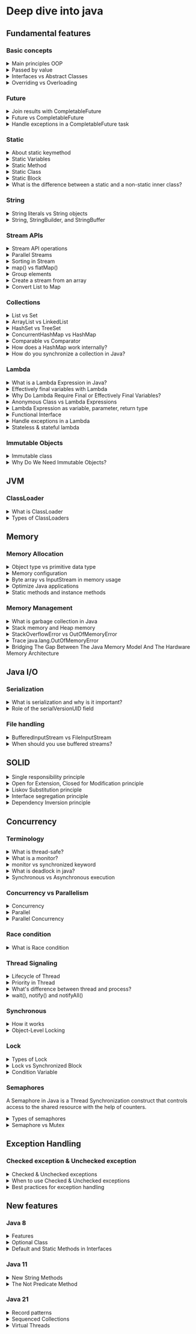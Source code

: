# Deep dive into java

## Fundamental features

### Basic concepts

<details>
  <summary>Main principles OOP</summary>
  <br/>

  + **Encapsulation:** It involves bundling data and the methods into a single unit or class. This helps to protect data from external access and modification.
  + **Abstraction:** It focuses on hiding the implementation details and showing only the essential features of an object.
  + **Inheritance:** It allows the child or subclass to inherit the fields and methods of the parent or superclass.
  + **Polymorphism:** It allows objects represent different data types.

  _Example:_ Let’s use a example of a Car
  + _Encapsulation:_ The car object has attributes like `color`, `model`, and `speed`, and methods like `startEngine()` and `stopEngine()`. These attributes and methods are encapsulated within the car object. And we can only access the attributes or call the methods through access modifier.
  + _Abstraction:_  You interact with the car through interface like calling the `startEngine()` method without needing to understand the complex mechanics inside the `startEngine()` method.
  + _Inheritance:_ You can create a new class `ElectricCar` that inherits from the `Car` class. The `ElectricCar` class will have all the attributes and methods of the `Car` class, plus additional features like `batteryLevel`.
  + _Polymorphism:_ Types of `Car` have the same `startEngine()` function, but `GasolineCar` and `ElectricCar` have their own and completely different `startEngine()` method. `GasolineCars` runs on gasoline and `ElectricCar` runs on electricity.
</details>

<details>
  <summary>Passed by value</summary>
  <br/>

  In Java, all arguments are passed by value, including objects like `String`. This means that when you pass a String to a method, you’re passing a copy of the reference to the String object, not the actual object itself.

  ```
  public static String printString(String s) {
    for(int i=0; i< 2; i++) {
      s = s + String.valueOf(i);
    }
    return s;
  }

  public static void main(String[] args) {
    String s = "hello";
    String m = printString(s);
    System.out.println(m); //hello01
    System.out.println(s); //hello
  }
  ```
</details>

<details>
  <summary>Interfaces vs Abstract Classes</summary>
  <br/>

  _**Interfaces:**_
  + **Fields:** Cannot have instance fields, and have implicitly `public`, `static`, and `final`.
  + **Methods:** Can have default methods, static methods, abstract methods (without a body) but cannot have constructors.
  + **Inheritance:** Supports multiple inheritance of type.
  + **Accessibility:** Cannot have `private` or `protected` access modifier.

  _**Abstract Classes:**_
  + **Fields:** Can have fields with any visibility (`private`, `protected`, `public`). And it can be static or non-static, final or non-final.
  + **Methods:** Can have constructors, concrete methods (with a body), abstract methods (without a body).
  + **Inheritance:** Supports single inheritance.
  + **Accessibility:** Supports all types of access modifier (`private`, `protected`, `public`, `default`).

</details>

<details>
  <summary>Overriding vs Overloading</summary>
  <br/>

  **Overriding**

  + Method overriding occurs when a subclass provides a specific implementation of a method that is already defined in its parent class.
  + The method signature (name, parameters, and return type) must remain the same.

  **Overloading**

  + Method overloading occurs when multiple methods in the same class have the same method name but different parameter lists.
  + The return type may or may not be different.
  
</details>

### Future

<details>
  <summary>Join results with CompletableFuture</summary>
  <br/>

  To join results with `CompletableFuture`, you can use the `allOf()` method to wait for multiple futures to complete and then combine their results

  ```
    public static void main(String[] args) {
        CompletableFuture<String> future1 = CompletableFuture.supplyAsync(() -> "Result 1");
        CompletableFuture<String> future2 = CompletableFuture.supplyAsync(() -> "Result 2");
        CompletableFuture<String> future3 = CompletableFuture.supplyAsync(() -> "Result 3");

        // void function
        CompletableFuture<Void> allOf = CompletableFuture.allOf(future1, future2, future3);

        // return type function
        CompletableFuture<List<String>> allResults = allOf.thenApply(v -> 
            List.of(future1, future2, future3).stream()
                .map(CompletableFuture::join)
                .collect(Collectors.toList())
        );
        allResults.thenAccept(results -> results.forEach(System.out::println));
    }
  ```

</details>
<details>
  <summary>Future vs CompletableFuture</summary>
  <br/>

  **CompletableFuture:** 
  + Extends the `Future` interface with additional methods for more flexible and powerful asynchronous programming.
  + It provides non-blocking methods like `thenApply()`, `thenAccept()`, and `thenCompose()`.
  + It provides methods like `exceptionally()` and `handle()` to handle exceptions.
  
</details>
<details>
  <summary>Handle exceptions in a CompletableFuture task</summary>
  <br/>

  `exceptionally()`**:**
  ```
  CompletableFuture<String> future = CompletableFuture.supplyAsync(() -> {
    if (true) { // Simulating an exception
        throw new RuntimeException("Something went wrong!");
    }
    return "Success!";
  });
  
  future.exceptionally(ex -> "An error occurred: " + ex.getMessage())
        .thenAccept(System.out::println);
  ```

  `handle()`**:**
  ```
  CompletableFuture<String> future = CompletableFuture.supplyAsync(() -> {
    if (true) { // Simulating an exception
        throw new RuntimeException("Something went wrong!");
    }
    return "Success!";
  });

  future.handle((result, ex) -> {
      if (ex != null) {
          return "An error occurred: " + ex.getMessage();
      }
      return result;
  }).thenAccept(System.out::println);
  ```

  `whenComplete()`**:**
  ```
  CompletableFuture<String> future = CompletableFuture.supplyAsync(() -> {
    if (true) { // Simulating an exception
        throw new RuntimeException("Something went wrong!");
    }
    return "Success!";
  });

  future.whenComplete((result, ex) -> {
      if (ex != null) {
          System.out.println("An error occurred: " + ex.getMessage());
      } else {
          System.out.println(result);
      }
  });
  ```

</details>

### Static

<details>
  <summary>About static keymethod</summary>
  <br/>

  The `static` keyword is used  for memory management, and it can be applied to _variables_, _methods_, _blocks_, and _nested classes_.

  **Static Members in the Method Area**

  + Static members are stored in _Method Area_ (which is a part of the Java Heap Memory).

  **When are Static Members Loaded?**

  + Static members are loaded when the class is first referenced.

  ```
  class MyClass {
    static int a = 10;
    
    static {
        System.out.println("Static block executed.");
    }
    
    static void staticMethod() {
        System.out.println("Static method called.");
    }
  }

  public class Main {
      public static void main(String[] args) {
          // Class is loaded and static members are initialized/loaded
          MyClass.staticMethod();  // First reference causes class loading
      }
  }
  ```

  In this example, the class `MyClass` is loaded when `MyClass.staticMethod()` is first referenced (call).

  + Static variable `a` is initialized.
  + The static block is executed.
  + The static method becomes available for execution.

  _Common use cases of static variables and static methods:_
  
  + **Constants Variables:** Used to define constants that do not change, typically marked `final`.
  + **Utility Methods:** Used for helper functions that don't require an instance.
  + **Factory Methods:** Used to create instances of a class without needing an object.
  + **Singleton Pattern:** Ensures only one instance of a class is created using a static method.
  
</details>

<details>
  <summary>Static Variables</summary>
  <br/>

  + It is shared among all instances of a class.
  + There is only one copy of a static variable per class
  + Memory allocation for static variables happens only once when the class is loaded.

  _For example:_

  ```
  class Example {
    static int count = 0; // static variable

    Example() {
        count++;
        System.out.println("Count is: " + count);
    }
  }
  ```
  The `count` variable is shared by all instances, so every time an object is created, it increments the same `count` variable.
  
</details>

<details>
  <summary>Static Method</summary>
  <br/>

  + Methods declared as static belong to the class, not to any specific instance of the class.
  + They can be called using the class name wihtout an instance of object.
  + Static methods can only call other static methods and access static data.
  + Static methods cannot access instance data (non-static fields) directly.
  
</details>

<details>
  <summary>Static Class</summary>
  <br/>

  + In Java, you can declare static _nested_ classes. These are classes defined inside another class that are marked with `static`.

  ```
  class OuterClass {
      static class NestedStaticClass {
          void display() {
              System.out.println("Static nested class method called.");
          }
      }
  }
  
  public class Main {
      public static void main(String[] args) {
          OuterClass.NestedStaticClass nested = new OuterClass.NestedStaticClass();
          nested.display();
      }
  }
  ```
  
</details>

<details>
  <summary>Static Block</summary>
  <br/>

  + Static blocks are used to initialize static variables.
  + They are executed when the class is loaded into memory, before any object is created.
  + A class can have multiple static blocks, and they will be executed in the order they are defined.
  + If the class has a `main()` method, the static block will run before it.

  ```
  class Example {
    static int a;
    
    // Static block
    static {
        a = 10;
        System.out.println("Static block called. Value of a: " + a);
    }
  }
  ```
  
</details>

<details>
  <summary>What is the difference between a static and a non-static inner class?</summary>
  <br/>

</details>

### String

<details>
  <summary>String literals vs String objects</summary>
  <br/>

  **String Literals:** `String s1 = "Hello";`
  + Stored in the string pool, a special memory area in the heap.
  + Generally faster due to reuse the existing objects in the string pool.

  **String Objects:** `String s2 = new String("Hello");`
  + Stored in the heap, outside the string pool.
  + Slightly slower due to the creation of a new object every time.

</details>

<details>
  <summary>String, StringBuilder, and StringBuffer</summary>
  <br/>

  + **String:** Since String is immutable, it is inherently thread-safe.
  + **StringBuilder:** `StringBuilder` is not synchronized, making it faster but not safe for use by multiple threads simultaneously.
  + **StringBuffer:** `StringBuffer` is synchronized, meaning it is safe to use in multi-threaded environments but is slower than `StringBuilder`.

</details>

### Stream APIs

<details>
  <summary>Stream API operations</summary>
  <br/>

  **Intermediate Operations:** Operations transform a stream into another stream and are lazy, meaning they are not executed until a terminal operation is invoked.
  + `map`: Transforms each element.
  + `flatMap`: Transforms each element into a stream and flattens the resulting streams into a single stream.
  + `filter`: Selects elements based on a predicate.
  + `sorted`: Sorts the elements.
  + `distinct`: Removes duplicates.
  + `peek`: Used for debugging and observing the elements 
  + `limit`: Limit the number of elements
  + `skip`: Skips the first n elements.
  + `takeWhile`: Takes elements if the predicate is true.
  + `dropWhile`: Drops elements if the predicate is true.

  **Terminal Operations:** Operations produce a result.
  + `forEach`: Performs an action for each element.
  + `collect`: Converts the stream into a collection.
  + `reduce`: Aggregates elements into a single result.
  + `findFirst`: Returns the first element of the stream, if present.
  + `findAny`: Returns any element of the stream, if present.
  + `count`: Count of elements.
  + `match`: Returns true if match the predicate. (`anyMatch`, `allMatch`, `noneMatch`)
  + `min` & `max`: Returns the minimum or maximum element.

 _Note:_ Operations are lazy, meaning they are not executed until a terminal operation is invoked.

</details>
<details>
  <summary>Parallel Streams</summary>
  <br/>
  
  Streams can be processed in parallel to leverage multi-core processors.

  ```
  List<Integer> numbers = Arrays.asList(1, 2, 3, 4, 5, 6, 7, 8, 9, 10);
  int sum = numbers.parallelStream()
                   .filter(n -> n % 2 == 0)
                   .mapToInt(Integer::intValue)
                   .sum();
  ```

  By default number of threads used by parallel streams is determined by the `ForkJoinPool.commonPool()`. This pool typically has one less thread than the number of available processors. For example, system has 8 processors, the common pool will have 7 threads.

</details>
<details>
  <summary>Sorting in Stream</summary>
  <br/>
  
  _Sorting integer:_
  ```
  List<Integer> numbers = Arrays.asList(5, 3, 8, 1, 9);
  List<Integer> sortedNumbers = numbers.stream()
                                       .sorted()
                                       .collect(Collectors.toList());
  ```
  _Sorting date:_
  ```
  List<Person> sortedPeople = people.stream()
                                  .sorted(Comparator.comparing(Person::getBirthDate))
                                  .collect(Collectors.toList());
  ```
</details>
<details>
  <summary>map() vs flatMap()</summary>
  <br/>

  `map()`: Transforms each element in the stream into another object.
  ```
  List<String> names = Arrays.asList("Alice", "Bob", "Charlie");
  List<Integer> nameLengths = names.stream()
                                   .map(String::length)
                                   .collect(Collectors.toList());
  ```

  `flatMap()`: Transforms each element into a stream of objects and then flattens these streams into a single stream.
  ```
  List<List<String>> listOfLists = Arrays.asList(
    Arrays.asList("Alice", "Bob"),
    Arrays.asList("Charlie", "David")
  );
  List<String> flatList = listOfLists.stream()
                                     .flatMap(List::stream)
                                     .collect(Collectors.toList());
  ```
</details>
<details>
  <summary>Group elements</summary>
  <br/>

  **Using** `Collectors.groupingBy`**:**
  
  ```
  List<String> items = Arrays.asList("apple", "banana", "orange", "apple", "banana", "apple");

  Map<String, Long> groupedItems = items.stream()
      .collect(Collectors.groupingBy(Function.identity(), Collectors.counting()));
  ```

  **Using** Collectors.groupingBy **with a downstream collector: **

  ```
  List<String> items = Arrays.asList("apple", "banana", "orange", "apple", "banana", "apple");

  Map<String, List<String>> groupedItems = items.stream()
      .collect(Collectors.groupingBy(Function.identity(), Collectors.toList()));
  ```

  **Using** `Collectors.partitioningBy`**:**

  ```
  List<Integer> numbers = Arrays.asList(1, 2, 3, 4, 5, 6, 7, 8, 9, 10);

  Map<Boolean, List<Integer>> partitionedNumbers = numbers.stream()
      .collect(Collectors.partitioningBy(n -> n % 2 == 0));
  ```
</details>
<details>
  <summary>Create a stream from an array</summary>
  <br/>
  
  **Using** `Arrays.stream()`**:**
  ```
  String[] array = {"apple", "banana", "cherry"};

  Stream<String> stream = Arrays.stream(array);
  // or 
  Stream<String> stream = Stream.of(array);
  ```

  **For Primitive Arrays:**
  ```
  int[] array = {1, 2, 3, 4, 5};

  IntStream intStream = Arrays.stream(array);
  ```
</details>
<details>
  <summary>Convert List to Map</summary>
  <br/>

  **List Object to Map:**
  ```
  Map<String, Integer> map = people.stream()
            .collect(Collectors.toMap(
                Person::getName, // Key mapper
                Person::getAge   // Value mapper
            ));
  ```
  **Handling duplicate keys:**
  ```
  Map<String, Integer> map = list.stream()
    .collect(Collectors.toMap(
        Function.identity(), // Key mapper
        String::length,      // Value mapper
        (existing, replacement) -> existing // Merge function
    ));
  ```
</details>

### Collections

<details>
  <summary>List vs Set</summary>
  <br/>

  **List**  
  + Can hold duplicated element.
  + Get element by index.

  **Set**
  + Cannot hold duplicated element.
  + Not support getting element by index.
  + To check duplicated elements in the `Set`, you have to override the `equals()` and `hashcode()` method.
</details>

<details>
  <summary>ArrayList vs LinkedList</summary>
  <br/>

  + Use `ArrayList` if you need fast access to elements and your application involves more read operations.
  + Use `LinkedList` if your application involves a lot of insertions and deletions.
  
</details>

<details>
  <summary>HashSet vs TreeSet</summary>
  <br/>

  **HashSet:**
  + Does not guarantee any order of the elements.
  + Allows one null element.
  + Suitable when you need a high-performance set without any ordering.

  **TreeSet:**
  + Maintains elements in a sorted order.
  + Does not allow null elements.
  + Suitable when you need a sorted set.

  ```
  class NameComparator implements Comparator<Person> {
      @Override
      public int compare(Person p1, Person p2) {
          return p1.getName().compareTo(p2.getName());
      }
  }
  ```
  _Implement Comparator before using TreeSet._
  
</details>
<details>
  <summary>ConcurrentHashMap vs HashMap</summary>
  <br/>

  + **Thread Safety:** `HashMap` is not thread-safe, while `ConcurrentHashMap` is designed for concurrent access.
  + **Performance:** `HashMap` is faster in single-threaded environments, but `ConcurrentHashMap` performs better in multi-threaded scenarios.
  + **Null Handling:** `HashMap` allows null keys and values; `ConcurrentHashMap` does not.
  
</details>
<details>
  <summary>Comparable vs Comparator</summary>
  <br/>

  **Comparable**: 
  + The class must implement `Comparable<T>` class, it means there is a single way to compare objects.
  + `Comparable` provides a single sorting sequence. This means you can sort the collection based on one attribute, such as `id`, `name`, or `price`.
  ```
  class Student implements Comparable<Student> {
    int rollno;
    String name;
    int age;

    ...

    public int compareTo(Student st) {
        return this.age - st.age;
    }
  }
  ```

  **Comparator**: 
  + It provides the flexibility to compare objects in different ways.
  + `Comparator` provides multiple sorting sequences. This means you can sort the collection based on multiple attributes, such as `id`, `name`, or `price`.
  ```
  class NameComparator implements Comparator<Student> {
      public int compare(Student s1, Student s2) {
          return s1.name.compareTo(s2.name);
      }
  }

  class AgeComparator implements Comparator<Student> {
      public int compare(Student s1, Student s2) {
          return Integer.compare(s1.age, s2.age);
      }
  }

  // Sort by age
  Collections.sort(people, ageComparator);

  // Sort by name
  Collections.sort(people, nameComparator);
  ```
</details>

<details>
  <summary>How does a HashMap work internally?</summary>
  <br/>

  **Terminogoly in HashMap**

  + **Bucket:** A bucket is a slot in the internal array where entries (key-value pairs) are stored. Each bucket can hold one or more entries, especially when collisions occur.
  + **Entry (or Node):** An entry represents a key-value pair in the HashMap. Each entry contains a key, a value, and a reference to the next entry (in case of collisions).
  + **Collision:** A collision occurs when two different keys produce the same hash code or map to the same bucket (index). In this case, multiple entries are stored in the same bucket, and a mechanism like chaining or tree-based storage.
  + **Capacity:** Capacity refers to the total number of buckets in the `HashMap`. The capacity grows (usually doubles) when the `HashMap` resizes.
  + **Rehashing:** Redistributing entries after resizing.

  **How HashMap works internally?**

  + When we call `put(key, value)`, the first step is to compute the hash code of the key.
  + Once the hash value is computed, the HashMap determines which bucket (index in the internal array). Formula: `int bucketIndex = hash & (n - 1); // n is the array length (capacity)`.
  + the `HashMap` checks if the bucket is already occupied. If the bucket is _not empty_, the HashMap compares the new key with the keys of existing entry in that bucket.
    + the HashMap stores the new entry as part of a linked list at that index.
    + If an entry already exists with the same key (using `equals()`), the value is updated instead of adding a new entry.
  
</details>

<details>
  <summary>How do you synchronize a collection in Java?</summary>
  <br/>

  ```
  List<String> synchronizedList = Collections.synchronizedList(new ArrayList<>());

  Set<String> synchronizedSet = Collections.synchronizedSet(new HashSet<>());

  Map<String, String> synchronizedMap = Collections.synchronizedMap(new HashMap<>());

  List<String> cowList = new CopyOnWriteArrayList<>();
  ```
  
</details>

### Lambda

<details>
  <summary>What is a Lambda Expression in Java?</summary>
  <br/>

  A lambda expression in Java is a feature allows you to create anonymous methods shortly. It enables you to write code in a functional programming style.

  ```
  (parameters) -> { statements; }
  ```

  + **Parameters:** The input to the lambda expression, like a regular method.
  + **Arrow Token (`->`):** Separates the parameters from the body of the lambda expression.
  + **Statements:** The code or expression that is executed when the lambda is invoked.

  **Main advantages of using Lambda**

  + Support for functional programming
  + Reduced code with Anonymous Classes.
  + Easier to work with Stream API.
  + Improved eeadability and maintainability.
  
</details>
<details>
  <summary>Effectively final variables with Lambda</summary>
  <br/>

  **Final Variables**

  ```
  final int number = 10;
  Runnable r = () -> System.out.println(number);  // This is valid
  ```
  **Effectively Final Variables**

  An effectively final variable is a variable that is not explicitly declared as `final`, but its value is assigned only once and never changed. A final variable in Java is a variable whose value is assigned once and cannot be changed after it has been initialized.  this concept to allow lambda expressions to access variables without the need for an explicit `final` declaration.
  ```
  int number = 10;  // Not declared as final, but it's effectively final
  Runnable r = () -> System.out.println(number);  // This is valid
  ```

  `number` is not explicitly marked as `final`, but since its value is not modified after initialization, it is considered _effectively final_.
  
</details>
<details>
  <summary>Why Do Lambda Require Final or Effectively Final Variables?</summary>
  <br/>

  **Closure Semantics**
  
  Lambdas in Java act like closures, meaning they can capture and access variables from their enclosing scope. For a lambda to be safely executed in a different context or later in time, the variables it captures must have consistent and unchanging values. 

  ```
  public class ClosureExample {
    public void execute() {
        int localVar = 10;  // Local variable (effectively final)
        
        Runnable r = () -> {
            System.out.println("Captured variable: " + localVar);  // Accessing local variable
        };

        r.run();  // Outputs: Captured variable: 10
      }
  }
  ```

  **Thread Safety**

  Lambdas can be executed in a multi-threaded environment. If lambda expressions were allowed to access variables that could change after they are captured, there would be risks of race conditions or data inconsistencies.

  ```
  int number = 10;
  Runnable r = () -> System.out.println(number);  // Captures 'number'
  number = 20;  // If allowed, this could cause issues in multi-threaded code
  new Thread(r).start();  // What would the lambda print? 10 or 20?
  ```

  **Accessing Variables Beyond Their Scope:** This means that the captured variables live as long as the lambda exists.

  ```
  public Runnable createRunnable() {
    int count = 10;  // Effectively final variable
    return () -> System.out.println("Count: " + count);  // Captures 'count'
  }
  
  public static void main(String[] args) {
      Runnable runnable = createRunnable();  // 'count' goes out of scope after this
      runnable.run();  // Outputs: Count: 10 (even though 'count' is out of scope)
  }
  ```
  
</details>
<details>
  <summary>Anonymous Class vs Lambda Expressions</summary>
  <br/>

  **Anonymous Class:**
  + Can implement interfaces with multiple abstract methods or extend a class.
  + `this` refers to the anonymous class instance.
  + Can access only final or effectively final variables from the enclosing scope.
  + Generates a separate class file for each instance, adding overhead.
  + Traditional object-oriented programming.

  **Lambda Expressions:**
  + Can only be used with Functional interfaces.
  + `this` refers to the enclosing class instance.
  + Can access only final or effectively final variables from the enclosing scope.
  + More efficient, leveraging `invokedynamic` for lightweight execution.
  + Functional programming style.
  
</details>
<details>
  <summary>Lambda Expression as variable, parameter, return type</summary>
  <br/>
  
  Lambda expressions can be used both as variables, method parameters and return type.

  **Lambda Expression as a Variable**

  ```
  @FunctionalInterface
  interface StringOperation {
      String apply(String input);
  }
  ```

  ```
  public static void main(String[] args) {

    StringOperation toLowerCase = (input) -> input.toLowerCase();

    // Using the lambda expression as a variable
    System.out.println(toLowerCase.apply("HELLO"));  // Output: hello
  }
  ```
  Lambda expressions `(input) -> input.toLowerCase()`  are assigned to the variable `toLowerCase`.

  **Lambda Expression as a Parameter**

  ```
  // Functional Interface
  @FunctionalInterface
  interface Filter<T> {
      boolean test(T t);
  }
  ```

  ```
  public static void main(String[] args) {
      List<String> names = Arrays.asList("John", "Jane", "Jack", "Doe");

      // Passing lambda expression as a parameter
      List<String> filteredNames = filterNames(names, name -> name.startsWith("J"));
  }

  // Method that takes a lambda as a parameter
  public static List<String> filterNames(List<String> names, Filter<String> filter) {
      return names.stream()
                  .filter(name -> filter.test(name))  // Applying the lambda filter
                  .collect(Collectors.toList());
  }
  ```
  The lambda name -> name.startsWith("J") is passed as a parameter to the filterNames method.

  **Lambda Expression as a Return Type**

  ```
  // Functional Interface
  @FunctionalInterface
  interface ArithmeticOperation {
      int operate(int a, int b);
  }
  ```

  ```
  // Method that returns a lambda expression
  public static ArithmeticOperation getOperation(String operationType) {
      switch (operationType) {
          case "add":
              return (a, b) -> a + b;
          case "subtract":
              return (a, b) -> a - b;
          default:
              throw new IllegalArgumentException("Unknown operation");
      }
  }
  ```
  The `getOperation` method returns a lambda expression based on the `operationType` argument.
  
</details>

<details>
  <summary>Functional Interface</summary>
  <br/>

  + A Functional Interface in Java is an interface that contains exactly one abstract method.
  + Functional interfaces can have any number of _default_ and _static_ methods.
  + It's good practice to use the `@FunctionalInterface` annotation to explicitly indicate that the interface is a functional interface.

  ```
  @FunctionalInterface
  interface MyFunctionalInterface {
      void doSomething();
  }
  ```

  **Common Built-in Functional Interfaces:**

  + `Function<T, R>`
  + `Consumer<T>`
  + `Predicate<T>`
  + `Supplier<T>`
  + `BiFunction<T, U, R>`
  
</details>
<details>
  <summary>Handle exceptions in a Lambda</summary>
  <br/>

  **Unchecked Exceptions (RuntimeException)**

  If the exception thrown inside the lambda is an unchecked exception, it can be propagated directly outside the lambda function without any special handling.

  ```
  public static void main(String[] args) {
      List<String> items = Arrays.asList("1", "2", "a", "4");

      try {
          items.forEach(item -> {
              int number = Integer.parseInt(item);  // This might throw NumberFormatException
              System.out.println("Parsed number: " + number);
          });
      } catch (NumberFormatException e) {
          System.out.println("Exception caught outside: " + e.getMessage());
      }
  }
  ```

  **Checked Exceptions**

  If the exception inside the lambda is a checked exception, you _cannot throw_ it directly outside the lambda because the functional interfaces do not allow checked exceptions to be thrown.

  To propagate checked exceptions, you have several options:
  ```
  public static void main(String[] args) {
      List<String> files = Arrays.asList("file1.txt", "file2.txt", "file3.txt");

      try {
          files.forEach(file -> {
              try {
                  readFile(file);  // This might throw IOException (checked exception)
              } catch (Exception e) {
                  throw new RuntimeException("Checked exception wrapped in RuntimeException", e);
              }
          });
      } catch (RuntimeException e) {
          System.out.println("Exception caught outside: " + e.getCause().getMessage());
      }
  }
  ```
</details>

<details>
  <summary>Stateless & stateful lambda</summary>
  <br/>

  Stateless Lambdas

  By default, lambdas are expected to be stateless, meaning they don't maintain or modify state outside their scope
  
  _Example of a stateless lambda:_
  
  ```
  List<Integer> numbers = Arrays.asList(1, 2, 3);
  numbers.forEach(n -> System.out.println(n * 2));  // Stateless operation
  ```
  In this case, the lambda expression n -> System.out.println(n * 2) is stateless because it only processes each input n independently

  **Stateful Lambdas (Potential Pitfall)**

  Although lambdas are designed to be stateless, it's possible to introduce state if the lambda captures variables or interacts with external mutable objects. This can lead to unexpected behavior, especially in multi-threaded environment

  ```
  int[] sum = {0};  // Mutable array
  List<Integer> numbers = Arrays.asList(1, 2, 3);
  numbers.forEach(n -> sum[0] += n);  // Stateful lambda, modifies external state
  System.out.println(sum[0]);  // Outputs: 6
  ```
</details>

### Immutable Objects

<details>
  <summary>Immutable class</summary>
  <br/>
  Immutability is a concept where an object’s state cannot be modified after it is created. This is particularly useful in concurrent programming.

  _Creating an Immutable Class in Java_
  + Declare the class as `final`
  + Make all fields `private` and `final`
  + No `setter` methods
  + Initialize all fields in the constructor
  + Return copies of mutable fields (collections)

  _Example:_

  ```
  public final class ImmutableClass {
    private final int value;
    private final String name;
    private final List<String> items;

    public ImmutableClass(int value, String name, List<String> items) {
        this.value = value;
        this.name = name;
        // Create a new list to ensure the original list is not modified
        this.items = new ArrayList<>(items);
    }

    public int getValue() {
        return value;
    }

    public String getName() {
        return name;
    }

    public List<String> getItems() {
        // Return a copy of the list to prevent modification
        return new ArrayList<>(items);
    }
  }
  ```
</details>

<details>
  <summary>Why Do We Need Immutable Objects?</summary>
  <br/>

  + **Thread Safety:** Since the state of an immutable object cannot be changed after its creation, it is safe to share between multiple threads without synchronization.
  + **Cacheability:** Immutable objects can be cached or reused freely. For instance, `String` objects in Java are cached in a string pool, reducing memory usage and improving performance.
  + **Encapsulation:** Immutability encourages better encapsulation. 
  
  **When to Use Immutable Objects**

  + Use for Concurrency and Multithreading
  + Data Transfer Objects (DTOs)
  + Caching
  + Collections of Immutable Objects
</details>

## JVM
### ClassLoader
<details>
  <summary>What is ClassLoader</summary>
  <br/>

  The Java ClassLoader is a part of the Java Runtime Environment that dynamically loads Java classes into the Java Virtual Machine. Java classes aren’t loaded into memory all at once, but when required by an application. 

</details>

<details>
  <summary>Types of ClassLoaders</summary>
  <br/>
  
  + **BootStrap ClassLoader:**  is a Machine code which kickstarts the operation when the JVM calls it. It is not a java class.
  + **Extension ClassLoader:** is a child of **Bootstrap ClassLoader** and loads the extensions of core java classes from JDK (jre/lib/ext)
  + **System Class Loader:** takes care of loading all the application level classes into the JVM
  
  Ref: https://www.geeksforgeeks.org/classloader-in-java/#:~:text=The%20Java%20ClassLoader%20is%20a,when%20required%20by%20an%20application.

</details>

## Memory
### Memory Allocation

<details>
  <summary>Object type vs primitive data type</summary>
  <br/>
  
   Type name | Object type | Primitive data type | 
   | --- | --- | --- | 
  Interger vs int | 16 bytes | 4 bytes 
  Short vs short | 0 | 2 bytes
  Byte vs byte | 0 | 1 byte
  Float vs float | 0 | 4 bytes
  Double vs double | 0 | 8 bytes
  Long vs long | 24 bytes | 8 bytes
  Boolean vs boolean | 0 | 1 bit
  char | - | 2 bytes
  String | 40 bytes | -
  
  + Ref: https://www.javamex.com/tutorials/memory/

</details>
<details>
  <summary>Memory configuration</summary>
  <br/>
  
   | Type name | Description | 
   | --- | --- | 
   | -Xms | set initial Java heap size
   | -Xmx | set maximum Java heap size
  
  + Ref: https://alvinalexander.com/blog/post/java/java-xmx-xms-memory-heap-size-control/

</details>

<details>
  <summary>Byte array vs InputStream in memory usage</summary>
  <br/>

  InputStream is generally better than Byte Array in terms of memory usage. 

  _InputStream:_

  + **Chunked Reading:** InputStream reads data in small chunks, rather than loading the entire file into memory at once. This means only a small portion of the data is in memory at any given time.
  + **Lower Memory Footprint:** Because it processes data incrementally, InputStream uses significantly less memory, making it ideal for large files or high-traffic scenarios.

  _Byte Array:_

  + **Full Data Loading:** Byte Array loads the entire file into memory. For large files, this can consume a lot of memory.
  + **High Memory Usage:** If you have multiple large files or many concurrent requests, the memory usage can quickly add up, potentially leading to memory exhaustion.
  
</details>

<details>
  <summary>Optimize Java applications</summary>
  <br/>
  
  + Efficient Data Structures - For example, use `ArrayList` for accessing rather than insertions/deletions, use `LinkedList` if have frequent insertions/deletions and less frequent access.
  + Optimize I/O Operations - Use BufferedReader and BufferedWriter for reading and writing text files.
  + Optimize SQL Queries
  + Cache Results
  + Use Asynchronous Processing

</details>

<details>
  <summary>Static methods and instance methods</summary>
  <br/>

  **Static Methods:**
  + Stored in the method area (shared memory).
  + Only one copy exists for the entire class.
  + Belong to the class, not to any specific object.
  
  **Instance Methods:**
  + Stored in the heap memory, along with the object’s instance data.
  + Belong to individual objects.
  + Each instance can access its own instance variables, but the method logic is the same.

</details>

### Memory Management

<details>
  <summary>What is garbage collection in Java</summary>
  <br/>

  Garbage Collection (GC) in Java is the process of automatically identifying and reclaiming memory that is no longer in use or referenced by the program.

  **How to Make Objects Eligible for Garbage Collection:**

  + Setting objects to `null`.
  + Objects going out of scope (Local variables go out of scope when a method ends).
  + Reassigning references (If an object is no longer referenced because a reference is reassigned).
  ```
  Object obj1 = new Object();
  Object obj2 = new Object();
  obj1 = obj2;  // The old object obj1 pointed to is now eligible for GC
  ```
  
</details>

<details>
  <summary>Stack memory and Heap memory</summary>
  <br/>

  **Stack Memory:**
  + Used for static memory allocation and the execution of threads.
  + Stores method calls, local variables, and references to objects in the heap.
  + Managed automatically by the JVM.
  + Stack memory is allocated per thread.

  **Heap Memory:**
  + Used for dynamic memory allocation.
  + Stores all Java objects and JRE classes.
  + Managed by the JVM’s garbage collector.
  + Heap memory is shared among all threads.
  
</details>

<details>
  <summary>StackOverflowError vs OutOfMemoryError</summary>
  <br/>

  `StackOverflowError`
  + Cause: This error occurs when the _stack memory_ allocated for a Java application is exhausted.
  + Example: A recursive method without a base case

  ```
  public void recursiveMethod() {
    recursiveMethod(); // No base case, leads to StackOverflowError
  }
  ```

  `OutOfMemoryError`
  + Cause: This error occurs when the _heap memory_ allocated for a Java application is exhausted. This can happen if the application creates too many objects or retains references to objects that are no longer needed, preventing garbage collection.
  + Example: Creating a large number of objects without releasing them.

  ```
  public class MemoryLeak {
      public static void main(String[] args) {
          List<Object> list = new ArrayList<>();
          while (true) {
              list.add(new Object()); // Keeps adding objects to the list
          }
      }
  }
  ```
  
</details>

<details>
  <summary>Trace java.lang.OutOfMemoryError</summary>
  <br/>
  
  To trace this issue, we can capture a **heap dump file**. A heap dump is a snapshot of all the objects that are in memory in the JVM at a certain moment.

  There are several ways to capture heap dumps.

  + **jcmd**: We have to use it in the same machine where the Java process is running.

  ```
  jcmd <pid> GC.heap_dump <file-path>

  //Ex: jcmd 12587 GC.heap_dump /tmp/dump.hprof
  ```

  + **jmap**: jmap is a tool to print statistics about memory in a running JVM. We can use it for local or remote processes.

  ```
  jmap -dump:[live],format=b,file=<file-path> <pid>

  //Ex: jmap -dump:live,format=b,file=/tmp/dump.hprof 12587
  ```
  + `live:` if set, it only prints objects which have active references and discards the ones that are ready to be garbage collected. This parameter is optional.
  + `format=b:` specifies that the dump file will be in binary format. If not set, the result is the same.
  + `file:` the file where the dump will be written to
  + `pid:` id of the Java process

  You can configure the JVM to generate a heap dump automatically when an OutOfMemoryError occurs by adding the option to your JVM arguments:

  ```
  -XX:+HeapDumpOnOutOfMemoryError -XX:HeapDumpPath=/path/to/dumpfile
  ```
  By default, it stores the dump in a java_pid<pid>.hprof file in the directory where we’re running the application.

  Finally, we use tool like Eclipse Memory Analyzer to genarte Leak Suspects Report to analyze.
</details>

<details>
  <summary>Bridging The Gap Between The Java Memory Model And The Hardware Memory Architecture</summary>

  ![](images/hardware.PNG)
  
</details>

## Java I/O

### Serialization
<details>
  <summary>What is serialization and why is it important?</summary>
  <br/>

  Serialization is the process of converting an object in memory (in Java or any programming language) into a stream of bytes, which can be stored in a file, sent over a network, or persisted in a database.

  **How does serialization work**

  + To serialize an object, the class of the object must implement the Serializable interface.
  + If the class definition changes over time (e.g., fields are added or removed). This can be managed using the serialVersionUID field to ensure compatibility between different versions of a class.

  **When use serialization**

  + Saving Object State (Persistence)
  + Transferring Objects Over a Network
  + Caching
  + Java Messaging and Queue Systems
  
</details>
<details>
  <summary>Role of the serialVersionUID field</summary>
  <br/>

  The `serialVersionUID` is a unique identifier used in Java serialization to ensure version compatibility between serialized and deserialized objects.

  **What Happens Without serialVersionUID?**

  + Any change in the class definition (such as adding or removing fields or methods) could lead to a new serialVersionUID, potentially breaking deserialization.
  
</details>

### File handling
<details>
  <summary>BufferedInputStream vs FileInputStream</summary>
  <br/>

  **FileInputStream**

  + `FileInputStream` reads bytes directly from a file, one byte at a time.
  + `FileInputStream` is generally slower because it reads one byte at a time.
  + `FileInputStream` is used when you need to read raw bytes from a file such as images, audio files, ...

  **BufferedInputStream**

  + `BufferedInputStream` uses an internal buffer to read multiple bytes at once.
  + `BufferedInputStream` is faster because it reads chunks of bytes into a buffer.
  + `BufferedInputStream` is used when you need to read bytes efficiently, especially when reading large files

</details>
<details>
  <summary>When should you use buffered streams?</summary>
  <br/>
  Buffered streams instead of reading or writing small amounts of data directly to/from the source, buffered streams collect data in memory (the buffer) and only interact with that source. Buffered stream reduces the number of direct I/O operations, which are typically slow and resource-intensive.
  
</details>

## SOLID

<details>
  <summary>Single responsibility principle</summary>
  <br/>
  
  **Definition:** A class should have one job or responsibility.
  
  _Example:_ The `EntityManager` interface provides a set of methods to persist, update, remove and read entities from a relational database. It doesn’t implement any business logic or validation or user authentication.
  
</details>
<details>
  <summary>Open for Extension, Closed for Modification principle</summary>
  <br/>
  
  **Definition:** Classes should be open for extension but closed for modification. This means you should be able to add new functionality without changing existing code.

  _Example:_
  ```
  public interface PaymentProcessor {
      void processPayment(Order order);
  }
  
  public class CashPaymentProcessor implements PaymentProcessor {
      // Implementation for Cash
  }
  
  public class CreditCardPaymentProcessor implements PaymentProcessor {
      // Implementation for credit card
  }
  ```

  We have an interface `PaymentProcessor` with a method `processPayment(Order order)`. This interface defines a contract for processing payments, but it doesn’t specify how the payment should be processed. We then have two classes, `CashPaymentProcessor` and `CreditCardPaymentProcessor`, that implement the `PaymentProcessor` interface.

  In this example:
  + The `PaymentProcessor` interface is **closed for modification** because `PaymentProcessor` doesn’t need to change when we define a new types of `PaymentProcessor`.
  + The system is **open for extension** because you can create new classes that implement the `PaymentProcessor` interface, such as `MobilePaymentProcessor` without altering the existing `CashPaymentProcessor` or `CreditCardPaymentProcessor`.
  
</details>
<details>
  <summary>Liskov Substitution principle</summary>
  <br/>

  Definition: If class A is a subtype of class B, we should be able to replace B with A without disrupting the behavior of our program.

  _Example:_ Based on above example, if `PaymentProcessor` is a class and there are two sub-classes `CashPaymentProcessor` & `CreditCardPaymentProcessor`. According to Liskov Substitution principle, we replace `PaymentProcessor` with `CashPaymentProcessor` or `CreditCardPaymentProcessor` without any issues and maintaining the program’s correctness.
  
  Signs of violation of the substitutions Liskov:
  + Overridden methods with unexpected behavior
  + Empty method overrides

  _Example_: a `Square` class inherits from `Rectangle`, but always enforces `width` to equal `height`. This breaks the expectation of independent width and height manipulation in rectangles.
  
</details>
<details>
  <summary>Interface segregation principle</summary>
  <br/>
  
  **Definition:** Larger interfaces should be split into smaller interfaces to fit with multiple specific purposes.
  
  _Example:_ If only data manipulation (CRUD) is needed, we can use `CrudRepository`. And when we need to view pages, we can use `PagingAndSortingRepository`
  
</details>
<details>
  <summary>Dependency Inversion principle</summary>
  <br/> 
  
  + High-level modules should not depend on low-level modules. Both should depend on abstractions.
  + Abstractions should not depend on details. Details should depend on abstractions.
  
  _Example:_ 
  
  In this example, we define a `OrderService` uses `PaymentProcessor` to process `Order` 

  ```
  public class OrderService {
      private PaymentProcessor paymentProcessor;
  
      public OrderService(PaymentProcessor paymentProcessor) {
          this.paymentProcessor = paymentProcessor;
      }
  
      public void processOrder(Order order) {
          paymentProcessor.processPayment(order);
      }
  }
  ```
  In this case, **High-Level Module** is `OrderService`, **Low-Level Modules** are `CashPaymentProcessor` and `CreditCardPaymentProcessor`, **Abstraction** is `PaymentProcessor`

  + **High-level modules should not depend on low-level modules**: The `OrderService` class not depends on `CashPaymentProcessor` or `CreditCardPaymentProcessor`.
  + **Both should depend on abstractions:** The `OrderService` class will depend on the `PaymentProcessor` interface. This means `OrderService` can work with any class that implements `PaymentProcessor` interface.
  + **Low-Level Modules Depending on Abstraction:** The concrete classes `CashPaymentProcessor` and `CreditCardPaymentProcessor` implement the `PaymentProcessor` interface. They depend on the `PaymentProcessor` interface.
  
</details>

## Concurrency

### Terminology

<details>
  <summary>What is thread-safe?</summary>
  <br/>

  Thread safety is a concept in concurrent programming that ensures shared resources are accessed and modified by multiple threads under controlling. It prevents issues such as race conditions, inconsistent results.
</details>
<details>
  <summary>What is a monitor?</summary>
  <br/>
  
  + Every object in Java has an monitor lock associated with it. This lock is automatically acquired by a thread when it enters a synchronized block or method and released when it exits.
  + Simply put, a _**monitor**_ is something that a thread can grab and hold, preventing all other threads from grabbing that same monitor and forcing them to wait until the monitor is released. 
</details>
<details>
  <summary>monitor vs synchronized keyword</summary>
  <br/>
  
  ```
  Object foo = new Object();
  synchronized (foo) {
    System.out.println("Hello world.");
  }
  ```
  The current thread will first grab the monitor associated with the object stored in variable `foo` and hold it while it prints `"Hello world"`, then releases it.
  
</details>
<details>
  <summary>What is deadlock in java?</summary>
  <br/>
  
  A deadlock occurs when two or more threads are blocked forever, each waiting for the other to release a lock. 

  _Example:_

  + `Thread 1` acquires `lock1` and then tries to acquire `lock2`.
  + `Thread 2` acquires `lock2` and then tries to acquire `lock1`.

  **Solution:**

  + **Avoid Nested Locks:** Minimize the use of nested locks to reduce the risk of deadlocks.
  + **Consistent Lock Ordering:** Ensure that all threads acquire locks in a consistent order.
  + **Timeouts:** Implement timeouts for lock to prevent threads from waiting indefinitely.
  
</details>

<details>
  <summary>Synchronous vs Asynchronous execution</summary>
  <br/>

  **Synchronous execution**
  
  + In synchronous execution, tasks or methods are executed sequentially.
  + A task starts and completes before the next task begins, it means the program waits for the task to finish before continuing to the next one.

  **Asynchronous execution**

  + In asynchronous execution, tasks can be initiated without waiting for them to finish.
  + The program can continue executing other code while the task runs in the background.
  
</details>

### Concurrency vs Parallelism

<details>
  <summary>Concurrency</summary>
  <br/>
  
  ![](images/concurrency.PNG)
  
  Concurrency means that an application is making progress on more than one task - at the same time or at least seemingly at the same time. If the computer only has one CPU the application may not make progress on more than one task at _exactly the same time_
  
</details>

<details>
  <summary>Parallel</summary>
  <br/>
  
  ![](images/parallel.PNG)
  
  Parallel execution is when a computer has more than one CPU or CPU core, and makes progress on more than one task simultaneously.
  
</details>

<details>
  <summary>Parallel Concurrency</summary>
  <br/>
  
  ![](images/concurrency-parallel.PNG)
</details>

### Race condition

<details>
  <summary>What is Race condition</summary>

  `Race conditions` occur only if multiple threads are accessing the same resource, and one or more of the threads write to the resource. If multiple threads read the same resource `race conditions` do not occur.

  Two types of `race condition`:
  + Read-modify-write

  ```
  public class Counter {
       protected long count = 0;

       public void add(long value){
           this.count = this.count + value;
       }
  }
  ```
  For example, two threads wanted to add values 2 and 3. Thus the result should be 5 after the two threads complete execution. In the above case it is 2, but it could as well have been 3.

  + Check-then-act
 
  ```
  public class CheckThenActExample {

      public void checkThenAct(Map<String, String> sharedMap) {
          if(sharedMap.containsKey("key")){
              String val = sharedMap.remove("key");
              if(val == null) {
                  System.out.println("Value for 'key' was null");
              }
          } else {
              sharedMap.put("key", "value");
          }
      }
  }
  ```
</details>

### Thread Signaling
  
<details>
  <summary>Lifecycle of Thread</summary>

  | **State**       | **Description**                                                                 |
  |-----------------|---------------------------------------------------------------------------------|
  | **New**         | The thread is created but not yet started (`start()` not called).               |
  | **Runnable**    | The thread is ready to run but waiting for CPU allocation by the scheduler.     |
  | **Running**     | The thread is executing its task (running the `run()` method).                  |
  | **Blocked**     | The thread is blocked and waiting (e.g., for I/O, locks, or notifications).     |
  | **Terminated**  | The thread has finished execution and cannot be restarted.                      |
  
  ![](images/waitnotify.png)

  - **New → Runnable**: When `start()` is called, the thread moves from the **new** state to the **runnable** state.
  - **Runnable → Running**: The thread moves to the **running** state when the CPU allocates time for the thread.
  - **Running → Blocked**: The thread may enter the **blocked** state if it is waiting for I/O, acquiring a lock, or calling `sleep()`, `wait()`, or `join()`.
  - **Blocked → Runnable**: Once the condition (I/O, lock, sleep) is satisfied, the thread moves back to the **runnable** state.
  - **Running → Terminated**: The thread moves to the **terminated** state when the `run()` method completes, or an unhandled exception occurs.
</details>

<details>
  <summary>Priority in Thread</summary>

  **Default Priority:**
  + Every thread is assigned a default priority.
  + The default priority of a thread is typically Thread.NORM_PRIORITY (which is 5).

  **Setting Priority:**
  + You can set a thread’s priority using the `setPriority(int priority)` method.
  + You can retrieve the current priority using the `getPriority()` method.
    + `Thread.MIN_PRIORITY (1)`: Lowest priority.
    + `Thread.NORM_PRIORITY (5)`: Default priority.
    + `Thread.MAX_PRIORITY (10)`: Highest priority 
  
</details>

<details>
  <summary>What's difference between thread and process?</summary>
  <br/>

  + **Process:** An independent execution unit with its own memory space. Processes don’t share memory, are heavier to create, and communicate via complex mechanisms.
  + **Thread:** A lightweight unit of execution within a process. Threads share memory, are easier to create, communicate directly, and provide faster context switching.

</details>

<details>
  <summary>wait(), notify() and notifyAll()</summary>

  + **wait()**<br/>
  
    It tells the calling thread to give up the lock and go to sleep until some other thread enters the same monitor and calls notify().
  
  + **notify()**<br/>
  
    It wakes up one single thread that called wait() on the same object. It should be noted that calling notify() does not actually give up a lock on a resource. It tells a waiting thread that that thread can wake up.
  
  + **notifyAll()**<br/>
  
    It wakes up all the threads that called wait() on the same object.
  <br/>
  _main_

  ```
  public class Hello {
      public static void main(String[] args) {
        Queue < String > q = new LinkedList < > ();
        boolean exit = false;
        Producer p = new Producer(q, exit);
        p.start();
        Consumer c = new Consumer(q, exit);
        c.start();
      }
  }
  ```


  _producer_
  ```
  public class Producer extends Thread {

      private volatile Queue < String > sharedQueue;

      private volatile boolean bExit;

      public Producer(Queue < String > myQueue, boolean bExit) {
          this.sharedQueue = myQueue;
          this.bExit = bExit;
      }
      public void run() {
          while (!bExit) {
              synchronized(sharedQueue) {
                  while (sharedQueue.isEmpty()) {
                    String item = String.valueOf(System.nanoTime());
                    sharedQueue.add(item);
                    System.out.println("Producer added : " + item);
                      try {
                          System.out.println("Producer sleeping by calling wait: " + item);
                          sharedQueue.wait();
                          System.out.println("Producer wake up: ");
                      } catch (InterruptedException e) {
                          e.printStackTrace();
                      }
                  }
              }
          }
      }
  }
  ```

  _consumer_

  ```
  public class Consumer extends Thread {

      private volatile Queue < String > sharedQueue;

      private volatile boolean bExit;

      public Consumer(Queue < String > myQueue, boolean bExit) {
          this.sharedQueue = myQueue;
          this.bExit = bExit;
      }
      public void run() {
          while (!bExit) {
              synchronized(sharedQueue) {
                  while (!sharedQueue.isEmpty()) {
                      String item = sharedQueue.poll();
                      System.out.println("Consumer removed : " + item);
                      System.out.println("Consumer notifying Producer: " + item);
                      sharedQueue.notify();
                  }
              }
          }
      }
  }
  ```
  _Output_

  ```
    Producer added : 12275948008616
    Producer sleeping by calling wait: 12275948008616
    Consumer removed : 12275948008616
    Consumer notifying Producer: 12275948008616
    Producer wake up: 
    Producer added : 12275948047960
    Producer sleeping by calling wait: 12275948047960
    Consumer removed : 12275948047960
    Consumer notifying Producer: 12275948047960
  ```

  + Ref: https://www.java67.com/2019/05/when-and-how-to-use-wait-and-notify-in-Java.html
  + Ref: https://ducmanhphan.github.io/2019-12-07-Using-wait-notify-in-synchronized-method-block-of-Multithreading-Java/
  + Ref: https://howtodoinjava.com/java/multi-threading/wait-notify-and-notifyall-methods/
  </details>

### Synchronous

<details>
  <summary>How it works</summary>
  <br/>

  The `synchronized` is used to control access to a block of code or an entire method, ensuring that only one thread can execute it at a time. 

  **How it works**
  + When a thread enters a synchronized block or method, it acquires a monitor lock on the specified object.
  + If other threads attempting to enter the synchronized block, they will be blocked until the lock is released.

</details>

<details>
  <summary>Object-Level Locking</summary>
  <br/>

  The synchronized locks on the object level allow to block on the specific object.

  _Example:_

  I have a `Map` that holds `Student` object and I use a `synchronized` block on a specific Student object retrieved by its ID. If thread 1 get student object by id 1 and enters the `synchronized` block, and thread 2 get student object by id 2, thread 2 still can enter the `synchronized` block they synchronize on different Student objects, they will not block each other.

```
public class StudentManager {
    private final Map<Integer, Student> studentMap = new HashMap<>();

    public void updateStudent(int id, String newName) {
        Student student = getStudent(id);
        if (student != null) {
            synchronized (student) {
                student.setName(newName);
            }
        }
    }
}
```
  
</details>
  
### Lock

<details>
  <summary>Types of Lock</summary>
  <br/>

  **ReentrantLock**
  + Allows the same thread to acquire the lock multiple times without causing a deadlock. (Each time the thread acquires the lock, a hold count is incremented, and each time it releases the lock, the hold count is decremented.)
  + ReentrantLock can be configured to use a fairness policy. (When fairness is set to true, the lock favors granting access to the longest-waiting thread.)
  + When you need to implement a fairness policy to prevent thread starvation. (When to Use ReentrantLock)

  **ReadWriteLock:**
  + **Read Lock:** Multiple threads can hold the read lock at a time as long as no thread holds the write lock.
  + **Write Lock:** nly one thread can hold the write lock at a time, and no other thread can hold the read or write lock while the write lock is held.
  + Ideal for situations where reads are much more frequent than writes, such as caching mechanisms (When to Use ReadWriteLock)
  
</details>

<details>
  <summary>Lock vs Synchronized Block</summary>
  <br/>

  `synchronized`
  + A synchronized block is fully contained within a method.
  + It does not support fairness. Any thread can acquire the lock once it is released.
  + If a thread cannot acquire the lock, it gets blocked until the lock is available.
  + Threads waiting to enter a `synchronized` block cannot be interrupted.

  `Lock`
  + _lock()_ & _unlock()_ operation in separate methods
  + Support fairness by specifying the fairness policy
  + The Lock API provides _tryLock()_ method. This reduces blocking time of thread waiting for the lock
  + Provides _lockInterruptibly()_ which can be used to interrupt the thread when it's waiting for the lock
  
</details>
  
<details>
  <summary>Condition Variable</summary>
  <br/>
  
  Condition variables are instance of java.util.concurrent.locks.Condition class. As a reentrant lock replaces synchronized blocks or methods, a condition replaces the object monitor methods. which provides inter-thread communication methods similar to `wait()`, `notify()` and `notifyAll()` e.g. `await()`, `signal()`, and `signalAll()`.
  
  _Note: The lock can have multiple condition variables associated with the same lock_
  
  + Ref: https://javarevisited.blogspot.com/2015/06/java-lock-and-condition-example-producer-consumer.html#ixzz7QhNth9mS
  + Ref: https://medium.com/@tarunjain07/volatile-reentrant-lock-vs-synchronize-condition-variable-66e870a8434d#2738
  
</details>

### Semaphores
  A Semaphore in Java is a Thread Synchronization construct that controls access to the shared resource with the help of counters. 
  
<details>
  <summary>Types of semaphores</summary>
  <br/>
  
  + Counting Semaphores
  + Bounded Semaphores
  + Timed Semaphores
  + Timed Semaphores
  
</details>
  
<details>
  <summary>Semaphore vs Mutex</summary>
  <br/>
  
  Semaphore can be counted, while mutex can only count to 1.
  
  _Note: Mutex (synchronized keyword, ReentrantLock, ReadWriteLock, ...)_
  
  Ref: https://www.baeldung.com/java-mutex
</details>

## Exception Handling
### Checked exception & Unchecked exception

<details>
  <summary>Checked & Unchecked exceptions</summary>
  <br/>
  
  **Checked Exceptions:** 
  The exceptions that are checked at compile time. If a method throws a checked exception, it must either handle the exception using a `try-catch` block or declare it using the `throws` keyword.

  **Unchecked Exceptions:**
  The exceptions that are not checked at compile time. They are subclasses of `RuntimeException` and do not need to be declared or caught.
</details>

<details>
  <summary>When to use Checked & Unchecked exceptions</summary>
  <br/>
  
  _**Checked Exceptions:**_
  + When the program can recover from the exception
  + External resources where errors can reasonably be expected and should be handled. (files, databases, or network connections that might fail but can be retried).
  + When we want to force the caller to handle the exception, use a checked exception.

  _**Un-checked Exceptions:**_
  + For coding mistakes that represent bugs, such as invalid arguments or logic errors.
  + In care that are not expected to be recovered from, such as accessing an invalid array index or passing a null argument.
  
  Ref: https://stackoverflow.com/questions/499437/in-java-when-should-i-create-a-checked-exception-and-when-should-it-be-a-runti?noredirect=1&lq=1

  Ref: https://stackoverflow.com/questions/27578/when-to-choose-checked-and-unchecked-exceptions
  
</details>

<details>
  <summary>Best practices for exception handling</summary>
  <br/>

  + Use Specific Exception Classes - This makes your code more readable and allows for more exact error handling.
  + Catch Exceptions at the Right Level
  + Avoid Empty Catch Blocks
  + Log Exceptions Consistently
  
</details>

## New features

### Java 8

<details>
  <summary>Features</summary>
  <br/>

  + Lambda Expressions
  + Functional Interfaces
  + Streams API
  + Default Methods
  + Optional Class
  
</details>

<details>
  <summary>Optional Class</summary>
  <br/>

  **Purpose:** It helps in writing cleaner code by avoiding multiple null checks and making the code more readable.
  **Methods:**
  + `isPresent()`: Returns `true` if there is a value present, otherwise false.
  + `get()`: Returns the value if present, otherwise throws `NoSuchElementException`.
  + `orElse()`: Returns the value if present, otherwise returns a default value.
  + `ifPresent()`: Executes a block of code if the value is present2.
  
</details>

<details>
  <summary>Default and Static Methods in Interfaces</summary>
  <br/>
  
  + Interfaces can now contain default and static methods.
  + Provides a way to add new methods to existing interfaces without breaking compatibility.

  ```
  interface Drawable {
      void draw();
  
      default void drawWithBorder() {
          draw();
          System.out.println("Drawing border");
      }
  }
  ```
</details>

### Java 11

<details>
  <summary>New String Methods</summary>
  <br/>

  Java 11 adds a few new methods to the String class: `isBlank`, `lines`, `repeat`.
  
</details>

<details>
  <summary>The Not Predicate Method</summary>
  <br/>

  Java 11 adds a static not method has been added to the Predicate interface.

  ```
  List<String> sampleList = Arrays.asList("Java", "\n \n", "Kotlin", " ");
  List withoutBlanks = sampleList.stream()
    .filter(Predicate.not(String::isBlank))
    .collect(Collectors.toList());
  assertThat(withoutBlanks).containsExactly("Java", "Kotlin");
  ```
  
</details>

### Java 21
<details>
  <summary>Record patterns</summary>
  <br/>
  Key features:
  
  + **Enhanced instanceof:** You can use pattern matching within instanceof checks to extract fields from records directly.

  ```
  if (object instanceof Person p) {
      System.out.println("Name: " + p.name());
  }
  ```

  + **Deconstruction:** Record patterns enable you to deconstruct a record directly

  ```
  record Point(int a, int b) {}

  Object obj = new Point(3, 4);
  if (obj instanceof Point(int a, int b)) {
      System.out.println("a: " + a + ", b: " + b);
  }
  ```
  _If `obj` is an instance of `Point` and, if so, extracts the `a` and `b` values1._

  + **Record Patterns in Switch Expressions:** You can use record patterns in switch expressions to match specific record types and extract their fields.

  ```
  switch (obj) {
      case Person(String name, int age) -> System.out.println("Person: " + name + ", Age: " + age);
      case Animal(String species) -> System.out.println("Animal: " + species);
      default -> System.out.println("Unknown object");
  }
  ```
</details>
<details>
  <summary>Sequenced Collections</summary>
  <br/>
  Sequenced Collections introduce a consistent way to handle collections with a defined order by providing new interfaces and methods based on type of collections.

  **Java 21 introduces three new interfaces:**
  + `SequencedCollection`
  + `SequencedSet`
  + `SequencedMap`

  _Example:_

  **Before Java 21:** Different types of collections had different ways to access their elements, especially the first and last elements.
  
  + List:
    + First element: `list.get(0);`
    + Last element: `list.get(list.size() - 1);`
  + Deque:
    + First element: `deque.getFirst();`
    + Last element: `deque.getLast();`
  + SortedSet:
    + First element: `sortedSet.first();`
    + Last element: `sortedSet.last();`

  **With Java 21:** You can now use `getFirst()` and `getLast()` methods to access the first and last elements of any sequenced collection.

  + List:
    + First element: `list..getFirst();`
    + Last element: `list.getLast();`
  
</details>
<details>
  <summary>Virtual Threads</summary>
  <br/>

  Virtual threads are a feature introduced in Java 21 to simplify and enhance the handling of high-concurrency applications.

  ![](images/vitural_threads.png)

  Three terms are defined as:

  + **Platform thread:** The Java wrapper for an Operating System (OS) thread that is scheduled by the thread scheduler of the OS.
  + **Virtual Thread:** A lightweight abstraction of a task that can be bound (called "mounting" in Java 21) to a platform thread and is scheduled by the Java virtual thread scheduler.
  + **Carrier thread:** The platform thread on which a virtual thread is mounted.

  **When to use Virtual Threads:**

  + **Increased Throughput:** Virtual threads can handle a large number of concurrent tasks efficiently.
  + **I/O-Operation Tasks:** Virtual threads are comfortable for tasks that spend a lot of time waiting for I/O operations, such as reading from or writing to a _database_, making HTTP requests, or interacting with file systems.
  + **High Concurrency:** If your application needs to handle a large number of concurrent tasks.

  _Example:_

  ```
  \\ ExecutorService executor = Executors.newFixedThreadPool(10);
  ExecutorService executor = Executors.newVirtualThreadPerTaskExecutor();
  for (URI uri : uris) {
      executor.submit(() -> {
          // Handle HTTP request
      });
  }
  executor.shutdown();
  ```

  In this example, When a thread is blocked (e.g., waiting for an I/O operation), it still consumes system resources. But Virtual threads can be parked and unparked efficiently by the Java runtime, freeing up resources while waiting for I/O operations to complete.
  
</details>
